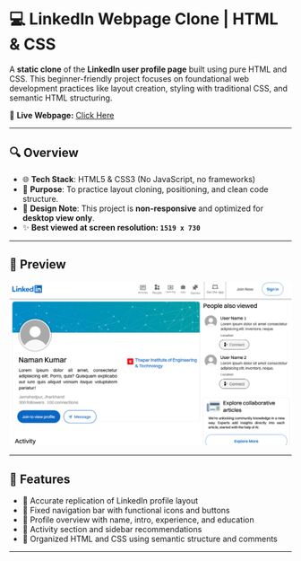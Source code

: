 # 💻 LinkedIn Webpage Clone | HTML & CSS

A **static clone** of the **LinkedIn user profile page** built using pure HTML and CSS. This beginner-friendly project focuses on foundational web development practices like layout creation, styling with traditional CSS, and semantic HTML structuring.

🔗 **Live Webpage:** [Click Here](https://githubnaman259.github.io/Linkedin_Clone/)

---

## 🔍 Overview

- 🌐 **Tech Stack**: HTML5 & CSS3 (No JavaScript, no frameworks)
- 🎯 **Purpose**: To practice layout cloning, positioning, and clean code structure.
- 📐 **Design Note**: This project is **non-responsive** and optimized for **desktop view only**.
- ✨ **Best viewed at screen resolution: `1519 x 730`**

---

## 📸 Preview

![Screenshot Preview](images/demo.png)

---

## 📁 Features

- 🔷 Accurate replication of LinkedIn profile layout
- 🧭 Fixed navigation bar with functional icons and buttons
- 👤 Profile overview with name, intro, experience, and education
- 📑 Activity section and sidebar recommendations
- 🧹 Organized HTML and CSS using semantic structure and comments

---
